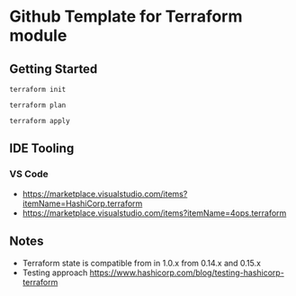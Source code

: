 # Github Template for Terraform module


## Getting Started
```terraform init```

```terraform plan```

```terraform apply```

## IDE Tooling
### VS Code
- https://marketplace.visualstudio.com/items?itemName=HashiCorp.terraform
- https://marketplace.visualstudio.com/items?itemName=4ops.terraform

## Notes
- Terraform state is compatible from in 1.0.x from 0.14.x and 0.15.x
- Testing approach https://www.hashicorp.com/blog/testing-hashicorp-terraform
